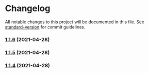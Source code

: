 # Changelog

All notable changes to this project will be documented in this file. See [standard-version](https://github.com/conventional-changelog/standard-version) for commit guidelines.

### [1.1.6](https://github.com/hentaizhou/z-polygon-editor/compare/v1.1.5...v1.1.6) (2021-04-28)

### [1.1.5](https://github.com/hentaizhou/z-polygon-editor/compare/v1.1.4...v1.1.5) (2021-04-28)

### [1.1.4](https://github.com/hentaizhou/z-polygon-editor/compare/v1.1.4-0...v1.1.4) (2021-04-28)
